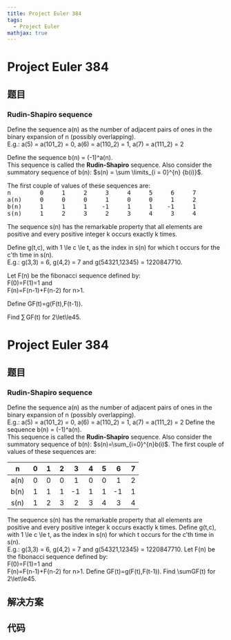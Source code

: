 ```yaml
---
title: Project Euler 384
tags:
  - Project Euler
mathjax: true
---
```

<escape><!-- more --></escape>
    
# Project Euler 384
## 题目
### Rudin-Shapiro sequence

Define the sequence a(n) as the number of adjacent pairs of ones in the binary expansion of n (possibly overlapping).
<br />E.g.: a(5) = a(101_2) = 0, a(6) = a(110_2) = 1, a(7) = a(111_2) = 2

Define the sequence b(n) = (-1)^a(n).
<br />This sequence is called the <b>Rudin-Shapiro</b> sequence.
Also consider the summatory sequence of b(n): $s(n) = \sum \limits_{i = 0}^{n} {b(i)}$.

The first couple of values of these sequences are:
<br /><tt>n        0     1     2     3     4     5     6     7
<br />a(n)     0     0     0     1     0     0     1     2
<br />b(n)     1     1     1    -1     1     1    -1     1
<br />s(n)     1     2     3     2     3     4     3     4</tt>

The sequence s(n) has the remarkable property that all elements are positive and every positive integer k occurs exactly k times.

Define g(t,c), with 1 \le c \le t, as the index in s(n) for which t occurs for the c'th time in s(n).
<br />E.g.: g(3,3) = 6, g(4,2) = 7 and g(54321,12345) = 1220847710.

Let F(n) be the fibonacci sequence defined by:
<br />F(0)=F(1)=1 and
<br />F(n)=F(n-1)+F(n-2) for n>1.

Define GF(t)=g(F(t),F(t-1)).

Find $\sum$ GF(t) for 2\let\le45.


# Project Euler 384
## 题目
### Rudin-Shapiro sequence

Define the sequence a(n) as the number of adjacent pairs of ones in the binary expansion of n (possibly overlapping).<br>E.g.: a(5) = a(101_2) = 0, a(6) = a(110_2) = 1, a(7) = a(111_2) = 2
Define the sequence b(n) = (-1)^a(n).<br>This sequence is called the <b>Rudin-Shapiro</b> sequence.
Also consider the summatory sequence of b(n): $s(n)=\sum_{i=0}^{n}b(i)$.
The first couple of values of these sequences are:
<table>
<thead>
<tr>
<th align="center">n</th>
<th align="center">&nbsp;0</th>
<th align="center">&nbsp;1</th>
<th align="center">&nbsp;2</th>
<th align="center">&nbsp;3</th>
<th align="center">&nbsp;4</th>
<th align="center">&nbsp;5</th>
<th align="center">&nbsp;6</th>
<th align="center">&nbsp;7</th>
</tr>
</thead>
<tbody><tr>
<td align="center">a(n)</td>
<td align="center">&nbsp;0</td>
<td align="center">&nbsp;0</td>
<td align="center">&nbsp;0</td>
<td align="center">&nbsp;1</td>
<td align="center">&nbsp;0</td>
<td align="center">&nbsp;0</td>
<td align="center">&nbsp;1</td>
<td align="center">&nbsp;2</td>
</tr>
<tr>
<td align="center">b(n)</td>
<td align="center">&nbsp;1</td>
<td align="center">&nbsp;1</td>
<td align="center">&nbsp;1</td>
<td align="center">-1</td>
<td align="center">&nbsp;1</td>
<td align="center">&nbsp;1</td>
<td align="center">-1</td>
<td align="center">&nbsp;1</td>
</tr>
<tr>
<td align="center">s(n)</td>
<td align="center">&nbsp;1</td>
<td align="center">&nbsp;2</td>
<td align="center">&nbsp;3</td>
<td align="center">&nbsp;2</td>
<td align="center">&nbsp;3</td>
<td align="center">&nbsp;4</td>
<td align="center">&nbsp;3</td>
<td align="center">&nbsp;4</td>
</tr>
</tbody></table>
The sequence s(n) has the remarkable property that all elements are positive and every positive integer k occurs exactly k times.
Define g(t,c), with 1 \le c \le t, as the index in s(n) for which t occurs for the c’th time in s(n).<br>E.g.: g(3,3) = 6, g(4,2) = 7 and g(54321,12345) = 1220847710.
Let F(n) be the fibonacci sequence defined by:<br>F(0)=F(1)=1 and<br>F(n)=F(n-1)+F(n-2) for n>1.
Define GF(t)=g(F(t),F(t-1)).
Find \sumGF(t) for 2\let\le45.


## 解决方案


## 代码


